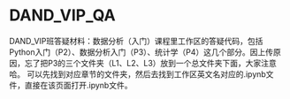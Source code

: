 # DAND_VIP_QA
DAND_VIP班答疑材料：数据分析（入门）课程里工作区的答疑代码，包括Python入门（P2）、数据分析入门（P3）、统计学（P4）这几个部分。因上传原因，忘了把P3的三个文件夹（L1、L2、L3）放到一个总文件夹下面，大家注意哈。
可以先找到对应章节的文件夹，然后去找到工作区英文名对应的.ipynb文件，直接在该页面打开.ipynb文件。
